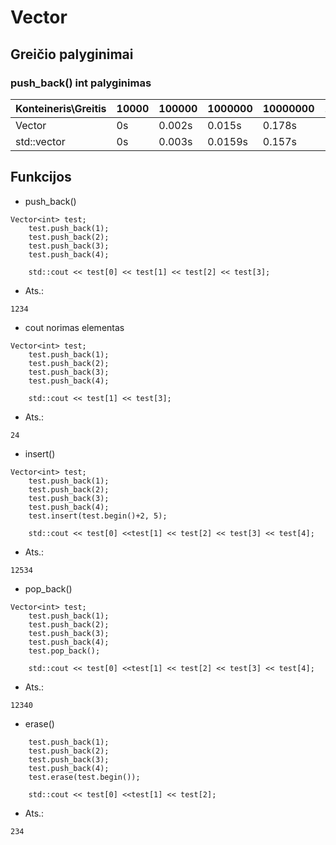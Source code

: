 # Vector

## Greičio palyginimai

### push_back() int palyginimas

| Konteineris\Greitis | 10000 | 100000 | 1000000 | 10000000 | 100000000 |
|---------------------|-------|--------|---------|----------|-----------|
| Vector              | 0s    | 0.002s | 0.015s  | 0.178s   | 1.49s     |
| std::vector         | 0s    | 0.003s | 0.0159s | 0.157s   | 1.37s     |


## Funkcijos 

* push_back()
```
Vector<int> test;
    test.push_back(1);
    test.push_back(2);
    test.push_back(3);
    test.push_back(4);

    std::cout << test[0] << test[1] << test[2] << test[3];
```
* Ats.:
```
1234
```
* cout norimas elementas
```
Vector<int> test;
    test.push_back(1);
    test.push_back(2);
    test.push_back(3);
    test.push_back(4);

    std::cout << test[1] << test[3];
```
* Ats.:
```
24
```
* insert()
```
Vector<int> test;
    test.push_back(1);
    test.push_back(2);
    test.push_back(3);
    test.push_back(4);
    test.insert(test.begin()+2, 5);

    std::cout << test[0] <<test[1] << test[2] << test[3] << test[4];
```
* Ats.:
```
12534
```
* pop_back()
```
Vector<int> test;
    test.push_back(1);
    test.push_back(2);
    test.push_back(3);
    test.push_back(4);
    test.pop_back();    

    std::cout << test[0] <<test[1] << test[2] << test[3] << test[4];
```
* Ats.:
```
12340
```
* erase()
```Vector<int> test;
    test.push_back(1);
    test.push_back(2);
    test.push_back(3);
    test.push_back(4);  
    test.erase(test.begin());

    std::cout << test[0] <<test[1] << test[2];
```
* Ats.:
```
234
```
